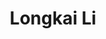 ---
title: "Longkai Li"
role: "Vice President of Sponsorship and Outreach"
index: 3
year: 2021
status: current_executive
image:
degree:
email:
linkedin-url:
---